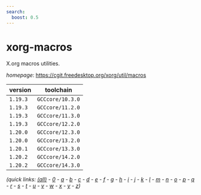 ```yaml
---
search:
  boost: 0.5
---
```

# xorg-macros

X.org macros utilities.

*homepage*: <https://cgit.freedesktop.org/xorg/util/macros>

version | toolchain
--------|----------
``1.19.3`` | ``GCCcore/10.3.0``
``1.19.3`` | ``GCCcore/11.2.0``
``1.19.3`` | ``GCCcore/11.3.0``
``1.19.3`` | ``GCCcore/12.2.0``
``1.20.0`` | ``GCCcore/12.3.0``
``1.20.0`` | ``GCCcore/13.2.0``
``1.20.1`` | ``GCCcore/13.3.0``
``1.20.2`` | ``GCCcore/14.2.0``
``1.20.2`` | ``GCCcore/14.3.0``


*(quick links: [(all)](../index.md) - [0](../0/index.md) - [a](../a/index.md) - [b](../b/index.md) - [c](../c/index.md) - [d](../d/index.md) - [e](../e/index.md) - [f](../f/index.md) - [g](../g/index.md) - [h](../h/index.md) - [i](../i/index.md) - [j](../j/index.md) - [k](../k/index.md) - [l](../l/index.md) - [m](../m/index.md) - [n](../n/index.md) - [o](../o/index.md) - [p](../p/index.md) - [q](../q/index.md) - [r](../r/index.md) - [s](../s/index.md) - [t](../t/index.md) - [u](../u/index.md) - [v](../v/index.md) - [w](../w/index.md) - [x](../x/index.md) - [y](../y/index.md) - [z](../z/index.md))*


